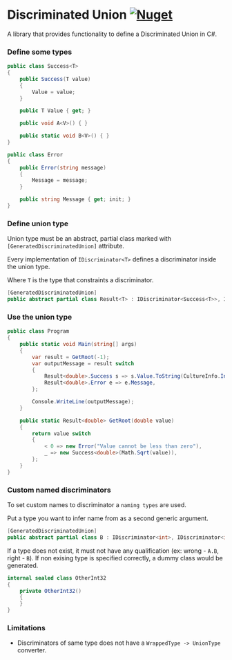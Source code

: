 # Discriminated Union [![Nuget](https://img.shields.io/nuget/vpre/DiscriminatedUnion.CS?style=flat-square)](https://www.nuget.org/packages/DiscriminatedUnion.CS/)

A library that provides functionality to define a Discriminated Union in C#.

### Define some types
```cs
public class Success<T>
{
    public Success(T value)
    {
        Value = value;
    }

    public T Value { get; }

    public void A<V>() { }

    public static void B<V>() { }
}

public class Error
{
    public Error(string message)
    {
        Message = message;
    }

    public string Message { get; init; }
}
```

### Define union type
Union type must be an abstract, partial class marked with `[GeneratedDiscriminatedUnion]` attribute.

Every implementation of `IDiscriminator<T>` defines a discriminator inside the union type.

Where `T` is the type that constraints a discriminator.

```cs
[GeneratedDiscriminatedUnion]
public abstract partial class Result<T> : IDiscriminator<Success<T>>, IDiscriminator<Error> { }
```

### Use the union type

```cs
public class Program
{
    public static void Main(string[] args)
    {
        var result = GetRoot(-1);
        var outputMessage = result switch
        {
            Result<double>.Success s => s.Value.ToString(CultureInfo.InvariantCulture),
            Result<double>.Error e => e.Message,
        };

        Console.WriteLine(outputMessage);
    }

    public static Result<double> GetRoot(double value)
    {
        return value switch
        {
            < 0 => new Error("Value cannot be less than zero"),
            _ => new Success<double>(Math.Sqrt(value)),
        };
    }
}
```

### Custom named discriminators
To set custom names to discriminator a `naming types` are used.

Put a type you want to infer name from as a second generic argument.

```cs
[GeneratedDiscriminatedUnion]
public abstract partial class B : IDiscriminator<int>, IDiscriminator<int, OtherInt32> { }
```

If a type does not exist, it must not have any qualification (ex: wrong - `A.B`, right - `B`). If non exising type is specified correctly, a dummy class would be generated.
```cs
internal sealed class OtherInt32
{
    private OtherInt32()
    {
    }
}
```

### Limitations
 - Discriminators of same type does not have a `WrappedType -> UnionType` converter.